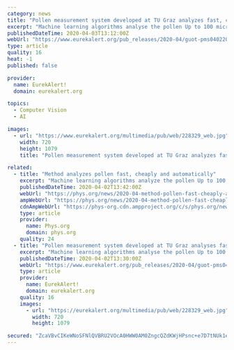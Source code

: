 ```yaml
---
category: news
title: "Pollen measurement system developed at TU Graz analyzes fast, cheaply and automatically"
excerpt: "Machine learning algorithms analyse the pollen Up to 100 microscopic images are uploaded to the cloud in 30 seconds. An object recognition software identifies and classifies the pollen grains on the basis of various characteristics. In field trials ..."
publishedDateTime: 2020-04-03T13:12:00Z
webUrl: "https://www.eurekalert.org/pub_releases/2020-04/guot-pms040220.php"
type: article
quality: 16
heat: -1
published: false

provider:
  name: EurekAlert!
  domain: eurekalert.org

topics:
  - Computer Vision
  - AI

images:
  - url: "https://www.eurekalert.org/multimedia/pub/web/228329_web.jpg"
    width: 720
    height: 1079
    title: "Pollen measurement system developed at TU Graz analyzes fast, cheaply and automatically"

related:
  - title: "Method analyzes pollen fast, cheaply and automatically"
    excerpt: "Machine learning algorithms analyze the pollen Up to 100 microscopic images are uploaded to the cloud in 30 seconds. Object recognition software identifies and classifies the pollen grains on the basis of various characteristics. In field trials, the pollen recognition model correctly recognized pollen in 90 percent of cases."
    publishedDateTime: 2020-04-02T13:42:00Z
    webUrl: "https://phys.org/news/2020-04-method-pollen-fast-cheaply-automatically.html"
    ampWebUrl: "https://phys.org/news/2020-04-method-pollen-fast-cheaply-automatically.amp"
    cdnAmpWebUrl: "https://phys-org.cdn.ampproject.org/c/s/phys.org/news/2020-04-method-pollen-fast-cheaply-automatically.amp"
    type: article
    provider:
      name: Phys.org
      domain: phys.org
    quality: 24
  - title: "Pollen measurement system developed at TU Graz analyses fast, cheaply and automatically"
    excerpt: "Machine learning algorithms analyse the pollen Up to 100 microscopic images are uploaded to the cloud in 30 seconds. An object recognition software identifies and classifies the pollen grains on the basis of various characteristics. In field trials, the pollen recognition model correctly recognized pollen in 90 percent of cases. In order to be ..."
    publishedDateTime: 2020-04-02T13:30:00Z
    webUrl: "https://www.eurekalert.org/pub_releases/2020-04/guot-pms040220.php"
    type: article
    provider:
      name: EurekAlert!
      domain: eurekalert.org
    quality: 16
    images:
      - url: "https://eurekalert.org/multimedia/pub/web/228329_web.jpg"
        width: 720
        height: 1079

secured: "ZcaVBvCIKeWNoSFNlQVBRU2VOcA0HWW0AM0ZngcQZdKWjHPsnc+e7D7tNUk1efAbQSTdXYO7OeOgmo1SPirEpzBFyj6sBvWBLmGr1OgDjvc8VqL423WMusad1ZiOmElRrtxFekKTUMkD4y2CzEea+bAJBi7vQL2ahrdu6kusRoxSkNQK00TEKbaGt0sNdEx2vKcyjL8av/IzlSdhtf663RBPqCGOOMrNfK0P2UNBmtJGi9JsSMbGzM2RkEZibwP3ZXpM0dOFmV995RZs6fdyVUctnHif8TxFSqhFLWsUF1hJso7crfWiv65RWzrrsB8LlQ2S7CQ1+D6Rafaplf06cH4K7nTKpbFn//MB16J7yWj7AIh42lJ0+pY4ayZpvKN54DfpavhiS7/D5K1B2W5bLkAPh58pJwe7oAEKrHP6CzjTh1SydJKQp1I3w24dsDPsroZVZXaZk0Pcbsd+01SWKyamnw/iV3uIP1jXCujSQCU=;Co8sgyGWPx6q1xjUwf7vjw=="
---
```


